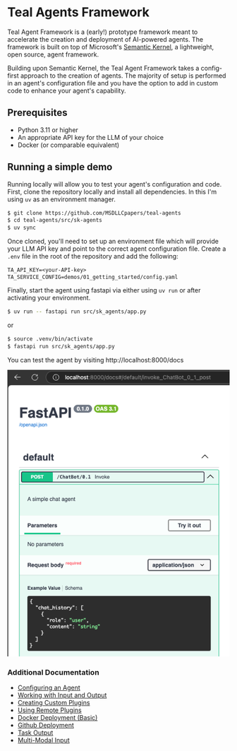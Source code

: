 # Teal Agents Framework

Teal Agent Framework is a (early!) prototype framework meant to accelerate the
creation and deployment of AI-powered agents. The framework is built on top of
Microsoft's
[Semantic Kernel](https://learn.microsoft.com/en-us/semantic-kernel/overview/),
a lightweight, open source, agent framework.

Building upon Semantic Kernel, the Teal Agent Framework takes a config-first
approach to the creation of agents. The majority of setup is performed in an
agent's configuration file and you have the option to add in custom code to
enhance your agent's capability.

## Prerequisites
- Python 3.11 or higher
- An appropriate API key for the LLM of your choice
- Docker (or comparable equivalent)

## Running a simple demo
Running locally will allow you to test your agent's configuration and code.
First, clone the repository locally and install all dependencies. In this
I'm using `uv` as an environment manager.

```bash
$ git clone https://github.com/MSDLLCpapers/teal-agents
$ cd teal-agents/src/sk-agents
$ uv sync
```

Once cloned, you'll need to set up an environment file which will provide your
LLM API key and point to the correct agent configuration file. Create a `.env`
file in the root of the repository and add the following:

```text
TA_API_KEY=<your-API-key>
TA_SERVICE_CONFIG=demos/01_getting_started/config.yaml
```

Finally, start the agent using fastapi via either using `uv run` or after
activating your environment.

```bash
$ uv run -- fastapi run src/sk_agents/app.py
```
or
```bash
$ source .venv/bin/activate
$ fastapi run src/sk_agents/app.py
```


You can test the agent by visiting http://localhost:8000/docs

![Agent Swagger UI](doc/assets/demo-1.png)

### Additional Documentation
- [Configuring an Agent](/src/sk-agents/demos/01_getting_started/README.md)
- [Working with Input and Output](/src/sk-agents/demos/02_input_output/README.md)
- [Creating Custom Plugins](/src/sk-agents/demos/03_plugins/README.md)
- [Using Remote Plugins](/src/sk-agents/demos/04_remote_plugins/README.md)
- [Docker Deployment (Basic)](/src/sk-agents/demos/05_deployment/README.md)
- [Github Deployment](/src/sk-agents/demos/06_deployment_github/README.md)
- [Task Output](/src/sk-agents/demos/07_task_output/README.md)
- [Multi-Modal Input](/src/sk-agents/demos/08_multi_modal/README.md)
